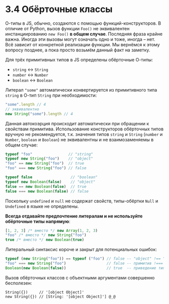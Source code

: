 # 3.4 Обёрточные классы

О-типы в JS, обычно, создаются с помощью функций-конструкторов. В отличие от Python, вызов функции `Foo()`
не эквивалентен инстанциированию `new Foo()` **в общем случае**. Последняя фраза крайне важна.
Иногда эти вызовы могут означать одно и тоже, иногда – нет. Всё зависит от конкретной реализации функции.
Мы вернёмся к этому вопросу позднее, а пока просто возьмём данный факт на заметку.

Для трёх примитивных типов в JS определены обёрточные О-типы:

* `string` &harr; `String`
* `number` &harr; `Number`
* `boolean` &harr; `Boolean`

Литерал `"some"` автоматически конвертируется из примитивного типа `string` в О-тип `String`
при необходимости:

```js
"some".length // 4
// эквивалентно
new String("some").length // 4
```

Данная автокоэрция происходит автоматически при обращении к свойствам примитива.
Использование конструкторов обёрточных типов вручную не рекомендуется, т.к. значения
типов `string` и `String` (`number` и `Number`, `boolean` и `Boolean`) не эквивалентны
и не взаимозаменяемы в общем случае:

```js
typeof "foo"                // "string"
typeof new String("foo")    // "object"
"foo" == new String("foo")  // true
"foo" === new String("foo") // false

typeof false                 // "boolean"
typeof new Boolean(false)    // "object"
false == new Boolean(false)  // true
false === new Boolean(false) // false
```

Поскольку `undefined` и `null` не содержат свойств, типы-обёртки `Null` и `Undefined` в языке не определены.

**Всегда отдавайте предпочтение литералам и не используйте обёрточные типы напрямую**:

```js
[1, 2, 3] /* вместо */ new Array(1, 2, 3)
"foo" /* вместо */ new String("foo")
true /* вместо */ new Boolean(true)
```

Литеральный синтаксис короче и закрыт для потенциальных ошибок:

```js
typeof (new String("foo")) == typeof ("foo") // false -- "object" !== "string"
"foo" === new String("foo")                  // false -- примитив !=== объект
Boolean(new Boolean(false))                  // true  -- приведение типов работает только с примитивами
```

Вызов обёрточных классов с объектными аргументами совершенно бесполезен:

```
String({})     // '[object Object]'
new String({}) // [String: '[object Object]'] @_@
```
